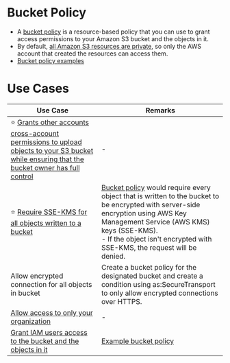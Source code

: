 # Bucket Policy
- A [bucket policy](https://docs.aws.amazon.com/AmazonS3/latest/userguide/bucket-policies.html) is a resource-based policy that you can use to grant access permissions to your Amazon S3 bucket and the objects in it.
- By default, [all Amazon S3 resources are private](https://docs.aws.amazon.com/config/latest/developerguide/s3-bucket-policy.html), so only the AWS account that created the resources can access them.
- [Bucket policy examples](https://docs.aws.amazon.com/AmazonS3/latest/userguide/example-bucket-policies.html)

# Use Cases

| Use Case                                                                                                                                                                                                                       | Remarks                                                                                                                                                                                                                                                                                                                                            |
|--------------------------------------------------------------------------------------------------------------------------------------------------------------------------------------------------------------------------------|----------------------------------------------------------------------------------------------------------------------------------------------------------------------------------------------------------------------------------------------------------------------------------------------------------------------------------------------------|
| :star: [Grants other accounts cross-account permissions to upload objects to your S3 bucket while ensuring that the bucket owner has full control](https://docs.aws.amazon.com/AmazonS3/latest/userguide/bucket-policies.html) | -                                                                                                                                                                                                                                                                                                                                                  |
| :star: [Require SSE-KMS for all objects written to a bucket](https://docs.aws.amazon.com/AmazonS3/latest/userguide/bucket-policies.html)                                                                                       | [Bucket policy](https://docs.aws.amazon.com/AmazonS3/latest/userguide/example-bucket-policies.html) would require every object that is written to the bucket to be encrypted with server-side encryption using AWS Key Management Service (AWS KMS) keys (SSE-KMS). <br/>- If the object isn't encrypted with SSE-KMS, the request will be denied. |
| Allow encrypted connection for all objects in bucket                                                                                                                                                                           | Create a bucket policy for the designated bucket and create a condition using as:SecureTransport to only allow encrypted connections over HTTPS.                                                                                                                                                                                                   |
| [Allow access to only your organization](https://docs.aws.amazon.com/AmazonS3/latest/userguide/bucket-policies.html)                                                                                                           | -                                                                                                                                                                                                                                                                                                                                                  |
| [Grant IAM users access to the bucket and the objects in it](https://repost.aws/knowledge-center/lambda-execution-role-s3-bucket)                                                                                              | [Example bucket policy](../../../2a_IdentityServices/AWSIAM/samplePolicies/ResourcePolicies/buckeyPolicy.json)                                                                                                                                                                                                                                     |
